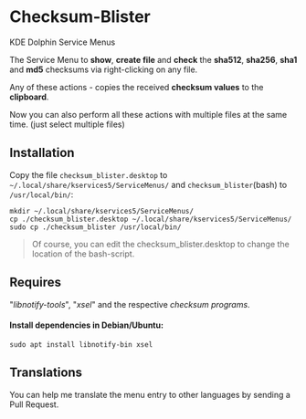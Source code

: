 # Checksum-Blister
KDE Dolphin Service Menus

The Service Menu to **show**, **create file** and **check** the **sha512**, **sha256**, **sha1** and **md5** checksums via right-clicking on any file.

Any of these actions - copies the received **checksum values** to the **clipboard**.

Now you can also perform all these actions with multiple files at the same time. (just select multiple files)


## Installation
Copy the file ```checksum_blister.desktop``` to ```~/.local/share/kservices5/ServiceMenus/``` and ```checksum_blister```(bash) to ```/usr/local/bin/```:

```
mkdir ~/.local/share/kservices5/ServiceMenus/
cp ./checksum_blister.desktop ~/.local/share/kservices5/ServiceMenus/
sudo cp ./checksum_blister /usr/local/bin/
```

>Of course, you can edit the checksum_blister.desktop to change the location of the bash-script.

## Requires
"*libnotify-tools*", "*xsel*" and the respective *checksum programs*.  


#### Install dependencies in Debian/Ubuntu:
```
sudo apt install libnotify-bin xsel
```

## Translations
You can help me translate the menu entry to other languages by sending a Pull Request.
